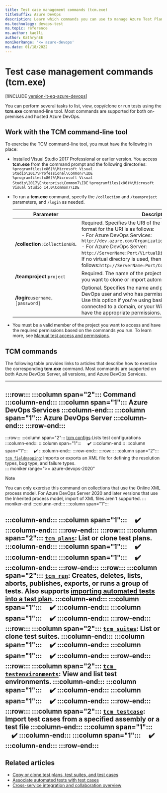 ```yaml
---
title: Test case management commands (tcm.exe) 
titleSuffix: Azure DevOps  
description: Learn which commands you can use to manage Azure Test Plans
ms.technology: devops-test
ms.topic: reference
ms.author: kaelli
author: KathrynEE
monikerRange: '<= azure-devops'
ms.date: 01/18/2022
---
```




# Test case management commands (tcm.exe)  

[!INCLUDE [version-lt-eq-azure-devops](../includes/version-lt-eq-azure-devops.md)]

You can perform several tasks to list, view, copy/clone or run tests using the **tcm.exe** command-line tool. Most commands are supported for both on-premises and hosted Azure DevOps. 

## Work with the TCM command-line tool 

To exercise the TCM command-line tool, you must have the following in place: 

- Installed Visual Studio 2017 Professional or earlier version. You access **tcm.exe** from the command prompt and the following directories: 
	`%programfiles(x86)%\Microsoft Visual Studio\2017\Professional\Common7\IDE`  
	`%programfiles(x86)%\Microsoft Visual Studio\2017\Enterprise\Common7\IDE` 
	`%programfiles(x86)%\Microsoft Visual Studio 14.0\Common7\IDE`

- To run a **tcm.exe** command, specify the `/collection` and `/teamproject` parameters, and `/login` as needed.   

	| Parameter | Description |  
	|----------|------------|  
	|**/collection**`:CollectionURL`|Required. Specifies the URI of the team project collection. The format for the URI is as follows:<br/>- For Azure DevOps Services: `http://dev.azure.com/OrganizationName`<br/>- For Azure DevOps Server: `http://ServerName:Port/VirtualDirectoryName/CollectionName`. If no virtual directory is used, then the format for the URI is as follows:`http://ServerName:Port/CollectionName`|
	|**/teamproject**:`project`|Required. The name of the project that contains the test objects you want to clone or import automated tests into.|
	|**/login**:`username,[password]`|Optional. Specifies the name and password of a valid Azure DevOps user and who has permissions to run the command. Use this option if you're using basic authentication, you're not connected to a domain, or your Windows credentials don't have the appropriate permissions. |

- You must be a valid member of the project you want to access and have the required permissions based on the commands you run. To learn more, see [Manual test access and permissions](manual-test-permissions.md). 
 
## TCM commands

The following table provides links to articles that describe how to exercise the corresponding **tcm.exe** command. Most commands are supported on both Azure DevOps Server, all versions, and Azure DevOps Services.  



---
:::row:::
   :::column span="2":::
      **Command** 
   :::column-end:::
   :::column span="1":::
      **Azure DevOps Services** 
   :::column-end:::
   :::column span="1":::
      **Azure DevOps Server**
   :::column-end:::
:::row-end:::
---
:::row:::
   :::column span="2":::
   [tcm configs](test-different-configurations.md):Lists test configurations
   :::column-end:::
   :::column span="1":::
      &nbsp;&nbsp;&nbsp;&nbsp;✔️
   :::column-end:::
   :::column span="1":::
      &nbsp;&nbsp;&nbsp;&nbsp;✔️
   :::column-end:::
:::row-end:::
:::row:::
   :::column span="2":::
   [`tcm fieldmapping`](../reference/witadmin/tcm-customize-manage-test-experience.md): Imports or exports an XML file for defining the resolution types, bug type, and failure types.   
   ::: moniker range=">= azure-devops-2020"
   > [!NOTE]  
   > You can only exercise this command on collections that use the Online XML process model. For Azure DevOps Server 2020 and later versions that use the Inherited process model, import of XML files aren't supported. 
   ::: moniker-end
   :::column-end:::
   :::column span="1":::
       
   :::column-end:::
   :::column span="1":::
      &nbsp;&nbsp;&nbsp;&nbsp;✔️
   :::column-end:::
:::row-end:::
:::row:::
   :::column span="2":::
   [`tcm plans`](copy-clone-test-items.md#clone-test-plan): List or clone test plans.
   :::column-end:::
   :::column span="1":::
      &nbsp;&nbsp;&nbsp;&nbsp;✔️
   :::column-end:::
   :::column span="1":::
      &nbsp;&nbsp;&nbsp;&nbsp;✔️
   :::column-end:::
:::row-end:::
:::row:::
   :::column span="2":::
   [`tcm run`](run-automated-tests-from-test-hub.md): Creates, deletes, lists, aborts, publishes, exports, or runs a group of tests. Also supports [importing automated tests into a test plan](copy-clone-test-items.md#import-test-cases).
   :::column-end:::
   :::column span="1":::
      &nbsp;&nbsp;&nbsp;&nbsp;✔️
   :::column-end:::
   :::column span="1":::
      &nbsp;&nbsp;&nbsp;&nbsp;✔️
   :::column-end:::
:::row-end:::
:::row:::
   :::column span="2":::
   [`tcm suites`](copy-clone-test-items.md#clone-test-suite): List or clone test suites. 
   :::column-end:::
   :::column span="1":::
      &nbsp;&nbsp;&nbsp;&nbsp;✔️
   :::column-end:::
   :::column span="1":::
      &nbsp;&nbsp;&nbsp;&nbsp;✔️
   :::column-end:::
:::row-end:::
:::row:::
   :::column span="2":::
   [`tcm testenvironments`](test-different-configurations.md): View and list test environments.
   :::column-end:::
   :::column span="1":::
      &nbsp;&nbsp;&nbsp;&nbsp;✔️
   :::column-end:::
   :::column span="1":::
      &nbsp;&nbsp;&nbsp;&nbsp;✔️
   :::column-end:::
:::row-end:::
:::row:::
   :::column span="2":::
   [`tcm testcase`](copy-clone-test-items.md#import-test-cases): Import test cases from a specified assembly or a test file 
   :::column-end:::
   :::column span="1":::
      &nbsp;&nbsp;&nbsp;&nbsp;✔️
   :::column-end:::
   :::column span="1":::
      &nbsp;&nbsp;&nbsp;&nbsp;✔️
   :::column-end:::
:::row-end:::
---
 
 

## Related articles

- [Copy or clone test plans, test suites, and test cases](copy-clone-test-items.md)
- [Associate automated tests with test cases](associate-automated-test-with-test-case.md) 
- [Cross-service integration and collaboration overview](../cross-service/cross-service-overview.md)
 